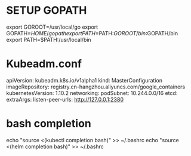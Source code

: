 # SETUP GOPATH
export GOROOT=/usr/local/go
export GOPATH=$HOME/gopath
export PATH=$PATH:$GOROOT/bin:$GOPATH/bin
export PATH=$PATH:/usr/local/bin

# Kubeadm.conf
apiVersion: kubeadm.k8s.io/v1alpha1
kind: MasterConfiguration
imageRepository: registry.cn-hangzhou.aliyuncs.com/google_containers
kubernetesVersion: 1.10.2
networking:
  podSubnet: 10.244.0.0/16
etcd:
  extraArgs:
    listen-peer-urls: http://127.0.0.1:2380


# bash completion
echo "source <(kubectl completion bash)" >> ~/.bashrc
echo "source <(helm completion bash)" >> ~/.bashrc
